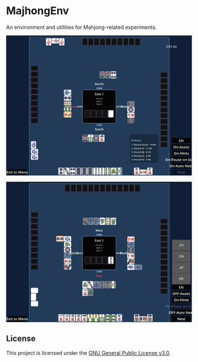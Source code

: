 # MajhongEnv

An environment and utilities for Mahjong-related experiments.

![Environment Overview1](assets/demo2.png)

![Environment Overview2](assets/demo.png)

## License

This project is licensed under the [GNU General Public License v3.0](LICENSE).
